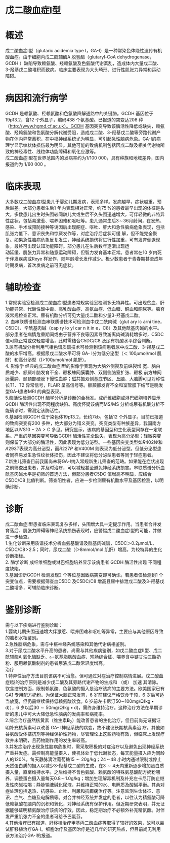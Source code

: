 # 戊二酸血症Ⅰ型  
# 概述  
戊二酸血症Ⅰ型（glutaric acidemia type Ⅰ，GA-Ⅰ）是一种常染色体隐性遗传有机酸血症。由于细胞内戊二酰辅酶A 脱氢酶（glutaryl-CoA dehydrogenase，GCDH ）缺陷导致赖氨酸、羟赖氨酸及色氨酸代谢紊乱，造成体内大量戊二酸、 3-羟基戊二酸堆积而致病。临床主要表现为大头畸形、进行性肌张力异常和运动障碍。  
# 病因和流行病学  
GCDH 是赖氨酸、羟赖氨酸和色氨酸降解通路中的关键酶。GCDH 基因位于$19\mathsf{p}13.2$，含12 个外显子，编码438 个氨基酸。已报道的突变达208 种（http://www.hgmd.cf.ac.uk）。GCDH 基因突变导致该酶活性降低或缺失，赖氨酸、羟赖氨酸和色氨酸分解代谢受阻，造成戊二酸、3-羟基戊二酸等旁路代谢产物在体内异常蓄积，在中枢神经系统尤为明显，可引起急性脑病危象。GA-Ⅰ的病理学显示纹状体损伤最为明显。其他可能的致病机制包括因戊二酸及相关代谢物所致的神经毒性、线粒体功能障碍和氧化应激等。  
戊二酸血症Ⅰ型在世界范围内的发病率约为1/100 000，具有种族和地域差异，国内报道约为 1/60 000 。  
# 临床表现  
大多数戊二酸血症Ⅰ型患儿于婴幼儿期发病，表现多样。发病越早，症状越重，预后越差。大部分患者生后1 年内表现相对正常，约$75\,\%$的患者最早出现的体征是头大，多数患儿出生时头围较同龄儿大或生后不久头围迅速增大，可伴轻微的非特异性症状，包括易激惹、喂养困难和呕吐等。患儿通常生后$3\!\sim\!36$月龄间，在发热、感染、手术或预防接种等诱因后出现酮症、呕吐、肝大和急性脑病危象表现，包括肌张力低下、意识丧失和惊厥发作等，对症治疗后症状可缓 解，但不能完全恢复。如果急性脑病危象反复发生，神经系统损伤将进行性加重，可有发育倒退现象，最终可出现认知功能障碍。部分患儿在生后数年逐渐出现运  
动延缓、肌张力异常和随意运动障碍，但智力发育基本正常。患者常在10 岁内死于伴发疾病或Reye 样发作，随年龄增长发作减少。极少数患者于青春期甚至成年时期发病，首次发病之前可无症状。  
# 辅助检查  
1.常规实验室检测戊二酸血症Ⅰ型患者常规实验室检测多无特异性。可出现贫血、肝功能异常、代谢性酸中毒、高乳酸血症、高氨血症、低血糖、酮血和酮尿等。脑脊液常规检查正常。尿有机酸分析可见大量戊二酸和少量3-羟基戊二酸。  
2. 血串联质谱检测血串联质谱技术可检测血中戊二酰肉碱（glut ary lc arni tine，C5DC）、辛酰基肉碱（cap ry lo yl car n it in e，C8）及其他酰基肉碱的水平。部分患者在病情危重期间或由于营养不良等因素导致游离肉碱消耗增多时，C5DC 值可能正常或仅轻度增高，此时需结合C5DC/C8 及尿有机酸水平综合判断。  
3.尿有机酸分析利用气相色谱质谱技术可检测到该病患者尿中戊二酸、3-羟基戊二酸的水平增高。根据尿戊二酸水平可将 GA- Ⅰ分为低分泌型（＜ $100\mu\mathrm{mol}/\mathrm{mol}$ 肌酐）和高分泌型（$(\mathrm{>}100\mu\mathrm{mol/mol}$ 肌酐）。  
4. 影像学 经典的戊二酸血症Ⅰ型的影像学表现为大脑外侧裂及前纵裂增 宽、脑白质减少、额颞叶脑发育不全、颞极蛛网膜囊肿、双侧侧脑室扩张、颞极 前方蛛网膜囊肿、颞顶部硬膜下慢性血肿；磁共振双侧基底节区、丘脑、大脑脚可见对称性长T1、T2 异常信号，FLAIR 呈高信号等。额颞部发育不全和室管膜下结节是晚发型GA-Ⅰ患者MRI 的典型表现。  
5.酶活性检测GCDH 酶学分析是诊断的金标准。成纤维细胞或淋巴细胞培养显示GCDH 酶活性出现不同程度缺陷。高度怀疑该病而MS/MS 分析或尿有机酸分析不能确诊时，需测定该酶活性。  
6.基因检测GCDH 位于染色体19p13.2，长约7kb，包括12 个外显子。目前已报道的致病突变有200 多种，绝大部分为错义突变。突变类型有种族差异，我国南方地区以$\mathrm{IVS10{-}2A{>}C}$ 多见。研究显示，该病的基因型和生化表型间存在一定联系。严重的基因突变可导致GCDH 酶活性完全缺失，表现为高分泌型；轻微突变则保留了大部分的酶活性，因此表现为低分泌型。一些基因突变类型如$R402W$和$A293T$表现为高分泌型，而$R227P$ 和V400M 则表现为低分泌型。但低分泌型患者同样易发生急性纹状体损伤，因此不建议将低分泌型患者等同于轻症患者。  
7.新生儿筛查目前我国尚未将GA-Ⅰ纳入常规新生儿筛查的范畴。如果能在症状出现之前筛查出患者，并及时治疗，可以减轻甚至避免神经系统损害。串联质谱分析血酰基肉碱水平是初筛的首选方法，但部分患者C5DC 值增高不明显，应结合C5DC/C8 比值判断。筛查阳性者，应进一步检测尿有机酸水平及基因检测，以明确诊断。  
# 诊断  
戊二酸血症Ⅰ型患者临床表现复杂多样，头围增大具一定提示作用。当患者合并发育落后、肌张力障碍等神经系统损伤表现时，应警惕戊二酸血症Ⅰ型的可能，并做进一步检查。  
1.生化诊断采用质谱技术分析血氨基酸谱及酰基肉碱谱，C5DC＞$0.2\mu\mathrm{mol}/\mathrm{L}$、$C5\mathrm{DC}/\mathrm{C8}\!>\!2.5$；同时，尿戊二酸（$(\mathrm{>}8\mathrm{mmol/mol}$ 肌酐）增高，为较特异的生化诊断指标。  
2. 酶学诊断 成纤维细胞或淋巴细胞培养显示该病患者 GCDH  酶活性出现 不同程度缺陷。  
3.基因诊断GCDH 检测发现2 个等位基因致病突变即可确诊。若患者仅检测到1 个突变位点，需要根据筛查血C5DC 及C5DC/C8 增高且尿中排泄戊二酸及3-羟基戊二酸增多，可辅助临床诊断。  
# 鉴别诊断  
需与以下疾病进行鉴别诊断：  
1.婴幼儿期头围迅速增大伴激惹、喂养困难和呕吐等异常，主要应与其他原因导致的脑积水相鉴别。  
2.急性脑病危象，需与中枢神经系统感染和其他代谢病相鉴别。  
3.对于尿戊二酸水平升高的患者，尚需与其他疾病鉴别，如戊二酸血症Ⅱ型、戊二酰辅酶A 氧化酶缺乏、$\mathfrak{a}\cdot$-氨基脂肪酸血症、短肠综合征、喂养含中链甘油三酯奶粉、服用赖氨酸制剂的患者尿液戊二酸常轻度增高。  
治疗  
1.特异性治疗方法目前该病不可治愈。但可通过对症治疗控制病情进展。戊二酸血症Ⅰ型的治疗原则是减少戊二酸及其旁路代谢产物的生成和 （或） 加速 其清除。饮食控制方面，限制赖氨酸、色氨酸的摄入是治疗该病的主要方法。欧美国家已有GA1 专用配方奶粉。为保证大脑正常发育，6 岁前建议严格饮食干预，6 岁后可适当放宽，但仍需继续保持低赖氨酸饮食。6 岁前左卡尼汀$50\sim$$100\mathrm{{mg}/\Omega(\mathrm{{kg}\bullet\mathrm{{d})}}}$），6 岁以后$30{\sim}50\mathrm{mg/\Omega(kg\bullet d)}$，需终身维持治疗。这种治疗方法在早期诊断的患儿中可大大降低急性脑病的发病率和病死率。  
2.综合治疗虽然核黄素（维生素$\mathbf{B}_{2}$）能改善患者的生化治疗，但目前尚无证据证明补充核黄素可以改善 GA- Ⅰ神经系统的病变，故不建议长期核黄素治 疗。其他如谷氨酸受体拮抗剂等神经保护性药物，尽管理论上这些药物有效，但临床上发现疗效并未明确，且药物副作用的发生率较高。  
3.并发症治疗出现急性脑病危象时，需采取积极的对症治疗以及避免出现神经系统严重并发症。需控制高能量摄入，使机体处于低代谢状态，每天能量摄入应为同龄人的$120\%$，每天静脉滴注葡萄糖$15{\sim}20\mathrm{g/kg}$；$24\!\sim\!48$ 小时内通过限制或停止天然蛋白质的摄入以减少3-羟基戊二酸的生成，在$3{\sim}4$天内重新逐步增加蛋白质摄入量，直至维持水平。之后维持不含色氨酸、赖氨酸的特殊氨基酸配方奶粉喂养，调整蛋白摄入量每天$0.8\!\sim\!1.0\mathrm{g/kg}$；增加生理解毒机制及补充左卡尼汀防止继发性肉碱枯竭；静脉输液碱化尿液，并维持正常的水、电解质及酸碱平衡。其余对症处理包括退热、抗感染、止吐、利尿和抗癫痫治疗等。注意监测生命体征、意识、血气、血糖及电解质等。对合并神经系统并发症的患者，以往认为精氨酸可降低赖氨酸在脑内的沉积和氧化，对神经系统有保护作用。但近期研究表明，并无证据能够证明精氨酸治疗该病的疗效，因此，稳定期治疗不必额外补充精氨酸。对伴发严重肌张力不全的患者可给予巴氯芬。  
4.其他治疗已有报道，肝移植治疗甲基丙二酸血症等取得了较好的效果，故可以尝试肝移植治疗GA-Ⅰ。细胞治疗及基因治疗是近几年的研究热点，但目前尚无利用该方法治疗GA-Ⅰ的报道。
